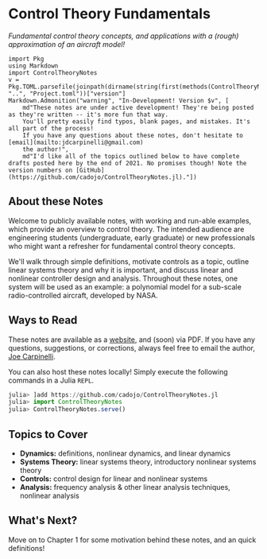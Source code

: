 # Control Theory Fundamentals
_Fundamental control theory concepts, and applications with a (rough) approximation of an aircraft model!_

```@eval
import Pkg
using Markdown
import ControlTheoryNotes
v = Pkg.TOML.parsefile(joinpath(dirname(string(first(methods(ControlTheoryNotes.eval)).file)), "..", "Project.toml"))["version"]
Markdown.Admonition("warning", "In-Development! Version $v", [
    md"These notes are under active development! They're being posted as they're written -- it's more fun that way.
    You'll pretty easily find typos, blank pages, and mistakes. It's all part of the process!
    If you have any questions about these notes, don't hesitate to [email](mailto:jdcarpinelli@gmail.com)
    the author!",
    md"I'd like all of the topics outlined below to have complete drafts posted here by the end of 2021. No promises though! Note the version numbers on [GitHub](https://github.com/cadojo/ControlTheoryNotes.jl)."])
```

## About these Notes
Welcome to publicly available notes, with working and run-able examples, which 
provide an overview to control theory. The intended audience are engineering students 
(undergraduate, early graduate) or new professionals who might want a refresher 
for fundamental control theory concepts. 

We'll walk through simple definitions, motivate controls as a topic, 
outline linear systems theory and why it is important, and 
discuss linear and nonlinear controller design and analysis. 
Throughout these notes, one system will be used as an example: a polynomial 
model for a sub-scale radio-controlled aircraft, developed by NASA. 

## Ways to Read
These notes are available as a [website](https://jcarpinelli.dev/ControlTheoryNotes.jl/stable), and (soon) via PDF. 
If you have any questions, suggestions, or corrections, always feel free to email the author, [Joe Carpinelli](mailto:jdcarpinelli@gmail.com).

You can also host these notes locally! Simply execute the following commands in a Julia `REPL`.
```julia
julia> ]add https://github.com/cadojo/ControlTheoryNotes.jl
julia> import ControlTheoryNotes
julia> ControlTheoryNotes.serve()
```

## Topics to Cover
* __Dynamics:__ definitions, nonlinear dynamics, and linear dynamics
* __Systems Theory:__ linear systems theory, introductory nonlinear systems theory
* __Controls:__ control design for linear and nonlinear systems
* __Analysis:__ frequency analysis & other linear analysis techniques, nonlinear analysis

## What's Next?
Move on to Chapter 1 for some motivation behind these notes, and an quick definitions!
